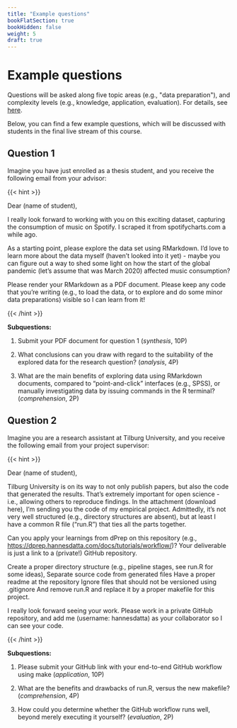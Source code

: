 ```yaml
---
title: "Example questions"
bookFlatSection: true
bookHidden: false
weight: 5
draft: true
---
```


# Example questions

Questions will be asked along five topic areas (e.g., "data preparation"), and complexity levels (e.g., knowledge, application, evaluation). For details, see [here](../exam#content).

Below, you can find a few example questions, which will be discussed with students in the final live stream of this course.

## Question 1

Imagine you have just enrolled as a thesis student, and you receive the following email from your advisor:

{{< hint >}}

Dear (name of student),

I really look forward to working with you on this exciting dataset, capturing the consumption of music on Spotify. I scraped it from spotifycharts.com a while ago.

As a starting point, please explore the data set using RMarkdown. I’d love to learn more about the data myself (haven’t looked into it yet) - maybe you can figure out a way to shed some light on how the start of the global pandemic (let’s assume that was March 2020) affected music consumption?

Please render your RMarkdown as a PDF document. Please keep any code that you’re writing (e.g., to load the data, or to explore and do some minor data preparations) visible so I can learn from it!

{{< /hint >}}

__Subquestions:__

1) Submit your PDF document for question 1 (*synthesis*, 10P)

2) What conclusions can you draw with regard to the suitability of the explored data for the research question? (*analysis*, 4P)

3) What are the main benefits of exploring data using RMarkdown documents, compared to “point-and-click” interfaces (e.g., SPSS), or manually investigating data by issuing commands in the R terminal? (*comprehension*, 2P)

## Question 2

Imagine you are a research assistant at Tilburg University, and you receive the following email from your project supervisor:

{{< hint >}}

Dear (name of student),

Tilburg University is on its way to not only publish papers, but also the code that generated the results. That’s extremely important for open science - i.e., allowing others to reproduce findings. In the attachment (download here), I’m sending you the code of my empirical project. Admittedly, it’s not very well structured (e.g., directory structures are absent), but at least I have a common R file (“run.R”) that ties all the parts together.

Can you apply your learnings from dPrep on this repository (e.g., https://dprep.hannesdatta.com/docs/tutorials/workflow/)? Your deliverable is just a link to a (private!) GitHub repository.

Create a proper directory structure (e.g., pipeline stages, see run.R for some ideas),
Separate source code from generated files
Have a proper readme at the repository
Ignore files that should not be versioned using .gitignore
And remove run.R and replace it by a proper makefile for this project.

I really look forward seeing your work.  Please work in a private GitHub repository, and add me (username: hannesdatta) as your collaborator so I can see your code.

{{< /hint >}}

__Subquestions:__

1. Please submit your GitHub link with your end-to-end GitHub workflow using make (*application*, 10P)

2. What are the benefits and drawbacks of run.R, versus the new makefile? (*comprehension*, 4P)

3. How could you determine whether the GitHub workflow runs well, beyond merely executing it yourself? (*evaluation*, 2P)


<!--

{{< hint info >}}

__This section is still work-in-progress (i.e., we are still adding examples and add code/data where needed).__

{{< /hint >}}
-->
